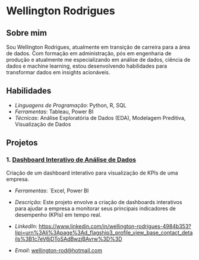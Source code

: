 # Wellington Rodrigues

## Sobre mim

Sou Wellington Rodrigues, atualmente em transição de carreira para a área de dados. Com formação em administração, pós em engenharia de produção e atualmente me especializando em análise de dados, ciência de dados e machine learning, estou desenvolvendo habilidades para transformar dados em insights acionáveis.

## Habilidades

- *Linguagens de Programação*: Python, R, SQL
- *Ferramentas*:  Tableau, Power BI
- *Técnicas*: Análise Exploratória de Dados (EDA), Modelagem Preditiva, Visualização de Dados

## Projetos


### 1. [Dashboard Interativo de Análise de Dados](https://github.com/wellingtonrodrigues/dashboard-analise-dados)
Criação de um dashboard interativo para visualização de KPIs de uma empresa.
- *Ferramentas*: `Excel, Power BI
- *Descrição*: Este projeto envolve a criação de dashboards interativos para ajudar a empresa a monitorar seus principais indicadores de desempenho (KPIs) em tempo real.


- *LinkedIn*: https://www.linkedin.com/in/wellington-rodrigues-4984b353?lipi=urn%3Ali%3Apage%3Ad_flagship3_profile_view_base_contact_details%3B1c7eV6jDToSAdBwzjBAvrw%3D%3D
- *Email*: wellington-rod@hotmail.com
